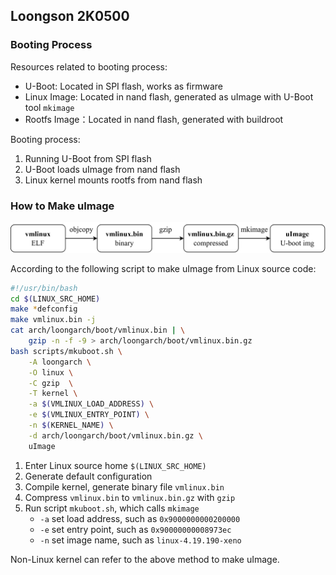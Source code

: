 ## Loongson 2K0500

### Booting Process

Resources related to booting process:

- U-Boot: Located in SPI flash, works as firmware
- Linux Image: Located in nand flash, generated as uImage with U-Boot tool `mkimage`
- Rootfs Image：Located in nand flash, generated with buildroot

Booting process:

1. Running U-Boot from SPI flash
2. U-Boot loads uImage from nand flash
3. Linux kernel mounts rootfs from nand flash

### How to Make uImage

![](./img/mk-uimage.png)

According to the following script to make uImage from Linux source code:
```sh
#!/usr/bin/bash
cd $(LINUX_SRC_HOME)
make *defconfig
make vmlinux.bin -j
cat arch/loongarch/boot/vmlinux.bin | \
    gzip -n -f -9 > arch/loongarch/boot/vmlinux.bin.gz
bash scripts/mkuboot.sh \
    -A loongarch \
    -O linux \
    -C gzip  \
    -T kernel \
    -a $(VMLINUX_LOAD_ADDRESS) \
    -e $(VMLINUX_ENTRY_POINT) \
    -n $(KERNEL_NAME) \
    -d arch/loongarch/boot/vmlinux.bin.gz \
    uImage
```
1. Enter Linux source home `$(LINUX_SRC_HOME)`
2. Generate default configuration
3. Compile kernel, generate binary file `vmlinux.bin`
4. Compress `vmlinux.bin` to `vmlinux.bin.gz` with `gzip` 
5. Run script `mkuboot.sh`, which calls `mkimage`
    - `-a` set load address, such as `0x9000000000200000`
    - `-e` set entry point, such as `0x90000000008973ec`
    - `-n` set image name, such as `linux-4.19.190-xeno`

Non-Linux kernel can refer to the above method to make uImage.
